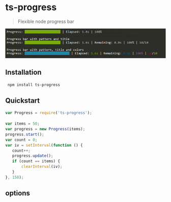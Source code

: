 # ts-progress

> Flexible node progress bar

![image](./screenshot.png)
 
## Installation
```bash
 npm install ts-progress
 ```
 
## Quickstart
 
 ```javascript
var Progress = require('ts-progress');

var items = 50;
var progress = new Progress(items);
progress.start();
var count = 0;
var iv = setInterval(function () {
    count++;
    progress.update();
    if (count == items) {
        clearInterval(iv);
    }
}, 150);
 ```
## options